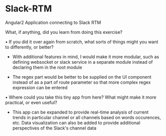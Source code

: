 # Slack-RTM
Angular2 Application connecting to Slack RTM

What, if anything, did you learn from doing this exercise?

• If you did it over again from scratch, what sorts of things might you want to differently, or better? 
- With additional features in mind, I would make it more modular, such as defining websocket or slack service in a separate module instead of declaring them in the root module

- The regex part would be better to be supplied on the UI component instead of as a part of route parameter so that more complex regex expression can be entered

• Where could you take this tiny app from here? What might make it more practical, or even useful?
- This app can be expanded to provide real-time analysis of current trends in particular channel or all channels based on words occurences, etc. 
Data visualization can also be added to provide additional perspectives of the Slack's channel data

